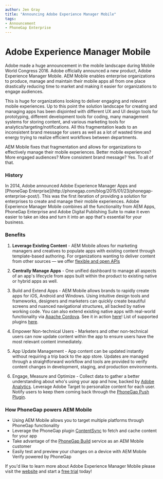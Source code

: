 ```yaml
---
author: Jen Gray
title: "Announcing Adobe Experience Manager Mobile"
tags:
- Announcement
- PhoneGap Enterprise
---
```


<h1>Adobe Experience Manager Mobile</h1>

Adobe made a huge announcement in the mobile landscape during Mobile World Congress 2016. Adobe officially announced a new product, Adobe Experience Manager Mobile. AEM Mobile enables enterprise organizations to produce, manage and maintain their mobile apps all from one place drastically reducing time to market and making it easier for organizations to engage audiences.

This is huge for organizations looking to deliver engaging and relevant mobile experiences. Up to this point the solution landscape for creating and managing apps has been disjointed with different UX and UI design tools for prototyping, different development tools for coding, many management systems for storing content, and various marketing tools for analytics/targeting/notifications. All this fragmentation leads to an inconsistent brand message for users as well as a lot of wasted time and energy trying to realize efficient workflows between departments.

AEM Mobile fixes that fragmentation and allows for organizations to effectively manage their mobile experiences. Better mobile experiences? More engaged audiences? More consistent brand message? Yes. To all of that.

<h3>History</h3>
In 2014, Adobe announced Adobe Experience Manager Apps and [PhoneGap Enterprise](http://phonegap.com/blog/2015/01/23/phonegap-enterprise-post/). This was the first iteration of providing a solution for enterprises to create and manage their mobile experiences. Adobe Experience Manager Mobile combines all the functionality from AEM Apps, PhoneGap Enterprise and Adobe Digital Publishing Suite to make it even easier to take an idea and turn it into an app that's essential for your business.

<h3>Benefits</h3>

1. **Leverage Existing Content** - AEM Mobile allows for marketing managers and creatives to populate apps with existing content through template-based authoring. For organizations wanting to deliver content from other sources — we offer [flexible and open APIs](https://helpx.adobe.com/digital-publishing-solution/help/integrating-dps.html)

2. **Centrally Manage Apps** - One unified dashboard to manage all aspects of an app's lifecycle from apps built within the product to existing native or hybrid apps as well.

3. Build and Extend Apps - AEM Mobile allows brands to rapidly create apps for iOS, Android and Windows. Using intuitive design tools and frameworks, designers and marketers can quickly create beautiful screens and nuanced navigational structures, all backed by native working code. You can also extend existing native apps with real-world functionality via [Apache Cordova](http://cordova.apache.org/). See it in action [here](https://www.youtube.com/watch?v=29cTuhgUlqY)! List of supported plugins [here](https://helpx.adobe.com/digital-publishing-solution/help/cordova-api.html).

4. Empower Non-technical Users - Marketers and other non-technical users can now update content within the app to ensure users have the most relevant content immediately.

5. App Update Management - App content can be updated instantly without requiring a trip back to the app store. Updates are managed through a straightforward workflow and tools are provided to verify content changes in development, staging, and production environments.

6. Engage, Measure and Optimize - Collect data to gather a better understanding about who's using your app and how, backed by [Adobe Analytics](http://www.adobe.com/solutions/digital-analytics.html). Leverage Adobe Target to personalize content for each user. Notify users to keep them coming back through the [PhoneGap Push Plugin](http://phonegap.com/blog/2016/03/08/phonegap-plugin-push-1-6-0/).

<h3>How PhoneGap powers AEM Mobile</h3>

- Using AEM Mobile allows you to target multiple platforms through PhoneGap functionality
- Leverage the PhoneGap plugin [ContentSync](https://www.npmjs.com/package/phonegap-plugin-contentsync) to fetch and cache content for your app
- Take advantage of the [PhoneGap Build](https://build.phonegap.com/) service as an AEM Mobile customer
- Easily test and preview your changes on a device with AEM Mobile Verify powered by PhoneGap

If you'd like to learn more about Adobe Experience Manager Mobile please visit the [website](http://www.adobe.com/marketing-cloud/enterprise-content-management/mobile-app-development.html) and start a [free trial](https://try.aemmobile.adobe.com/?promoid=MC95SQGF&mv=other) today!
